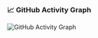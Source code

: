 <!-- GRAPH START -->
### 📈 GitHub Activity Graph
![GitHub Activity Graph](graph.svg)
<!-- GRAPH END -->
